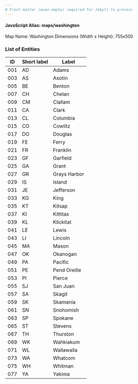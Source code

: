 ```yaml
---
# Front matter (even empty) required for Jekyll to process
---
```


#### JavaScript Alias: maps/washington

Map Name: Washington
Dimensions (Width x Height): 755x500





### List of Entities

ID | Short label | Label
---|---|---|
001|AD|Adams
003|AS|Asotin
005|BE|Benton
007|CH|Chelan
009|CM|Clallam
011|CA|Clark
013|CL|Columbia
015|CO|Cowlitz
017|DO|Douglas
019|FE|Ferry
021|FR|Franklin
023|GF|Garfield
025|GA|Grant
027|GR|Grays Harbor
029|IS|Island
031|JE|Jefferson
033|KG|King
035|KT|Kitsap
037|KI|Kittitas
039|KL|Klickitat
041|LE|Lewis
043|LI|Lincoln
045|MA|Mason
047|OK|Okanogan
049|PA|Pacific
051|PE|Pend Oreille
053|PI|Pierce
055|SJ|San Juan
057|SA|Skagit
059|SK|Skamania
061|SN|Snohomish
063|SP|Spokane
065|ST|Stevens
067|TH|Thurston
069|WK|Wahkiakum
071|WL|Wallawalla
073|WA|Whatcom
075|WH|Whitman
077|YA|Yakima

